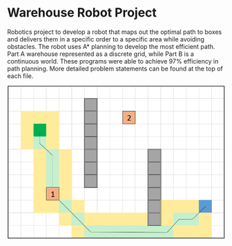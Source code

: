 # Warehouse Robot Project
Robotics project to develop a robot that maps out the optimal path to boxes and delivers them in a specific order to a specific area while avoiding obstacles. The robot uses A* planning to develop the most efficient path. Part A warehouse represented as a discrete grid, while Part B is a continuous world. These programs were able to achieve 97% efficiency in path planning. More detailed problem statements can be found at the top of each file.


![A Star](/a_star.PNG)
